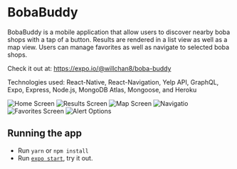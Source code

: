 # BobaBuddy

BobaBuddy is a mobile application that allow users to discover nearby boba shops with a tap of a button. Results are rendered in a list view as well as a map view. Users can manage favorites as well as navigate to selected boba shops.

Check it out at: https://expo.io/@willchan8/boba-buddy

Technologies used: React-Native, React-Navigation, Yelp API, GraphQL, Expo, Express, Node.js, MongoDB Atlas, Mongoose, and Heroku

![Home Screen](screenshots/1-HomeScreen.png)
![Results Screen](screenshots/2-ResultsScreen.png)
![Map Screen](screenshots/3-MapScreen.png)
![Navigatio](screenshots/4-Navigation.png)
![Favorites Screen](screenshots/5-FavoritesScreen.png)
![Alert Options](screenshots/6-AlertOptions.png)

## Running the app

- Run `yarn` or `npm install`
- Run [`expo start`](https://docs.expo.io/versions/latest/workflow/expo-cli/), try it out.